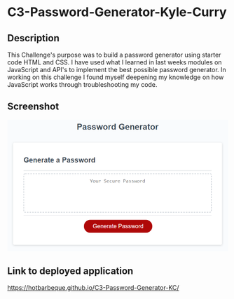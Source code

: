 # C3-Password-Generator-Kyle-Curry

## Description

This Challenge's purpose was to build a password generator using starter code HTML and CSS. I have used what I learned in last weeks modules on JavaScript and API's to implement the best possible password generator. In working on this challenge I found myself deepening my knowledge on how JavaScript works through troubleshooting my code.

## Screenshot

![Password-Generator](/03-javascript-homework-demo.png)


## Link to deployed application

https://hotbarbeque.github.io/C3-Password-Generator-KC/